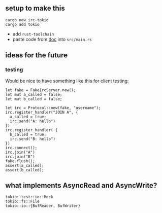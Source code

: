 
## setup to make this

```
cargo new irc-tokio
cargo add tokio
```

* add `rust-toolchain`
* paste code from [doc](//https://docs.rs/tokio/0.2.0-alpha.5/tokio/net/tcp/struct.TcpStream.html) into `src/main.rs`


## ideas for the future

### testing

Would be nice to have something like this for client testing:

```
let fake = FakeIrcServer.new();
let mut a_called = false;
let mut b_called = false;

let irc = Protocol::new(fake, "username");
irc.register_handler("JOIN A", {
  a_called = true;
  irc.send("A: hello")
})
irc.register_handler( {
  b_called = true;
  irc.send("B: hello")
})
irc.connect();
irc.join("A")
irc.join("B")
fake.flush();
assert(a_called);
assert(b_called);
```


## what implements AsyncRead and AsyncWrite?

```
tokio::test::io::Mock
tokio::fs::File
tokio::io::{BufReader, BufWriter}
```